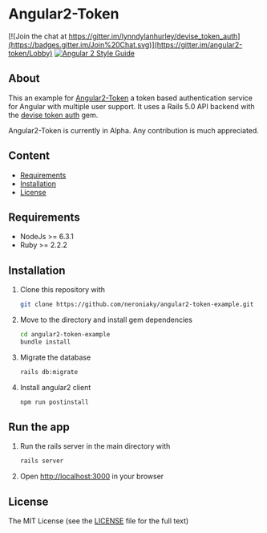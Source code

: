# Angular2-Token
[![Join the chat at https://gitter.im/lynndylanhurley/devise_token_auth](https://badges.gitter.im/Join%20Chat.svg)](https://gitter.im/angular2-token/Lobby)
[![Angular 2 Style Guide](https://mgechev.github.io/angular2-style-guide/images/badge.svg)](https://angular.io/styleguide)

## About
This an example for [Angular2-Token](https://github.com/neroniaky/angular2-token) a token based authentication service for Angular with multiple user support.
It uses a Rails 5.0 API backend with the [devise token auth](https://github.com/lynndylanhurley/devise_token_auth) gem.

Angular2-Token is currently in Alpha. Any contribution is much appreciated.

## Content
- [Requirements](#requirements)
- [Installation](#installation)
- [License](#license)

## Requirements

- NodeJs >= 6.3.1
- Ruby >= 2.2.2

## Installation
1. Clone this repository with
    ```bash
    git clone https://github.com/neroniaky/angular2-token-example.git
    ```

2. Move to the directory and install gem dependencies
    ```bash
    cd angular2-token-example
    bundle install
    ```

3. Migrate the database
    ```bash
    rails db:migrate
    ```

4. Install angular2 client
    ```bash
    npm run postinstall
    ```

## Run the app

1. Run the rails server in the main directory with
    ```bash
    rails server
    ```

2. Open [http://localhost:3000](http://localhost:3000) in your browser

## License
The MIT License (see the [LICENSE](https://github.com/neroniaky/angular2-token-example/blob/master/LICENSE) file for the full text)
